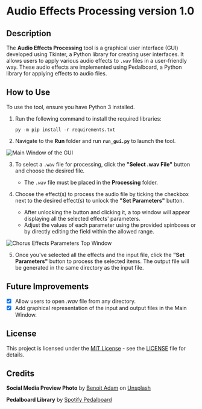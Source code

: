 # Audio Effects Processing version 1.0

## Description

The **Audio Effects Processing** tool is a graphical user interface (GUI) developed using Tkinter, a Python library for creating user interfaces. It allows users to apply various audio effects to `.wav` files in a user-friendly way. These audio effects are implemented using Pedalboard, a Python library for applying effects to audio files.

## How to Use

To use the tool, ensure you have Python 3 installed.

1. Run the following command to install the required libraries:
    ```
    py -m pip install -r requirements.txt
    ```

2. Navigate to the **Run** folder and run **`run_gui.py`** to launch the tool.

![Main Window of the GUI](https://github.com/konstakostov/Audio-Effects-Processing/assets/122868401/64473e6f-e382-4320-960c-7d0bb5011924)

3. To select a `.wav` file for processing, click the **"Select .wav File"** button and choose the desired file.
    - The `.wav` file must be placed in the **Processing** folder.

4. Choose the effect(s) to process the audio file by ticking the checkbox next to the desired effect(s) to unlock the **"Set Parameters"** button.
    - After unlocking the button and clicking it, a top window will appear displaying all the selected effects' parameters.
    - Adjust the values of each parameter using the provided spinboxes or by directly editing the field within the allowed range.

![Chorus Effects Parameters Top Window](https://github.com/konstakostov/Audio-Effects-Processing/assets/122868401/2f778f33-0240-448d-aded-5ae03f9784da)


5. Once you've selected all the effects and the input file, click the **"Set Parameters"** button to process the selected items. The output file will be generated in the same directory as the input file.

## Future Improvements
- [x] Allow users to open _.wav_ file from any directory.
- [x] Add graphical representation of the input and output files in the Main Window.

## License
This project is licensed under the [MIT License](https://opensource.org/licenses/MIT) - see the [LICENSE](https://github.com/konstakostov/Audio-Effects-Processing/blob/main/LICENSE) file for details.

## Credits
**Social Media Preview Photo** by <a href="https://unsplash.com/@benoit_adam?utm_content=creditCopyText&utm_medium=referral&utm_source=unsplash">Benoit Adam</a> on <a href="https://unsplash.com/photos/a-bunch-of-electronic-equipment-sitting-on-top-of-a-wooden-floor-cOT3PJee02w?utm_content=creditCopyText&utm_medium=referral&utm_source=unsplash">Unsplash</a>

**Pedalboard Library** by [Spotify Pedalboard](https://github.com/spotify/pedalboard?tab=readme-ov-file)

